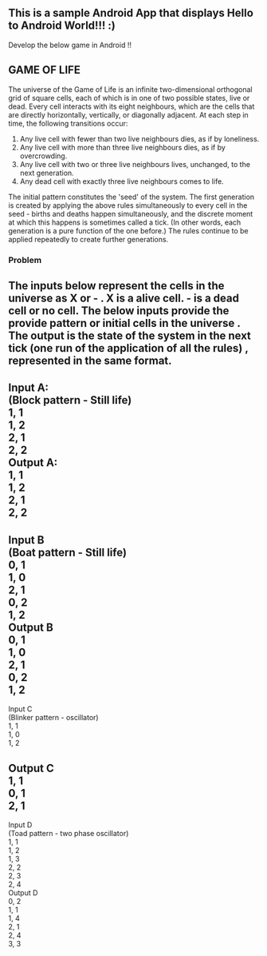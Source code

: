 ## This is a sample Android App that displays Hello to Android World!!! :)

Develop the below game in Android !!

## GAME OF LIFE
 
The universe of the Game of Life is an infinite two-dimensional orthogonal grid of square cells, each of which is in one of two possible states, live or dead. Every cell interacts with its eight neighbours, which are the cells that are directly horizontally, vertically, or diagonally adjacent. At each step in time, the following transitions occur:
 
1. Any live cell with fewer than two live neighbours dies, as if by loneliness.<br/>
2. Any live cell with more than three live neighbours dies, as if by overcrowding.<br/>
3. Any live cell with two or three live neighbours lives, unchanged, to the next generation.<br/>
4. Any dead cell with exactly three live neighbours comes to life.<br/>
 
The initial pattern constitutes the 'seed' of the system. The first generation is created by applying the above rules simultaneously to every cell in the seed - births and deaths happen simultaneously, and the discrete moment at which this happens is sometimes called a tick. (In other words, each generation is a pure function of the one before.) The rules continue to be applied repeatedly to create further generations.
 
### Problem
The inputs below represent the cells in the universe as X or - . X is a alive cell. - is a dead cell or no cell. The below inputs provide the provide pattern or initial cells in the universe . The output is the state of the system in the next tick (one run of the application of all the rules) , represented in the same format.
------------------------------------------------------------------------------------------------------------------
Input A:<br/>
(Block pattern - Still life)<br/>
1, 1<br/>
1, 2<br/>
2, 1<br/>
2, 2<br/>
Output A:<br/>
1, 1<br/>
1, 2<br/>
2, 1<br/>
2, 2<br/>
------------------------------------------------------------------------------------------------------------------
Input B<br/>
(Boat pattern - Still life)<br/>
0, 1<br/>
1, 0<br/>
2, 1<br/>
0, 2<br/>
1, 2<br/>
Output B<br/>
0, 1<br/>
1, 0<br/>
2, 1<br/>
0, 2<br/>
1, 2<br/>
 ------------------------------------------------------------------------------------------------------------------
Input C<br/>
(Blinker pattern - oscillator)<br/>
1, 1<br/>
1, 0<br/>
1, 2<br/>
 
Output C<br/>
1, 1<br/>
0, 1<br/>
2, 1<br/>
 ------------------------------------------------------------------------------------------------------------------
Input D<br/>
(Toad pattern - two phase oscillator)<br/>
1, 1<br/>
1, 2<br/>
1, 3<br/>
2, 2<br/>
2, 3<br/>
2, 4<br/>
Output D<br/>
0, 2<br/>
1, 1<br/>
1, 4<br/>
2, 1<br/>
2, 4<br/>
3, 3<br/>
